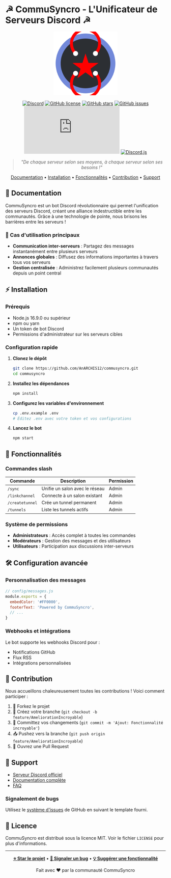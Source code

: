 # ☭ CommuSyncro - L'Unificateur de Serveurs Discord ☭

<div align="center">

<img src="assets/logo.svg" alt="Logo CommuSyncro" width="200" height="200"/>

[![Discord](https://img.shields.io/discord/YOUR_DISCORD_ID?color=7289DA&logo=discord&logoColor=white)](https://discord.gg/your-invite)
[![GitHub license](https://img.shields.io/github/license/AnARCHIS12/commusyncro)](https://github.com/AnARCHIS12/commusyncro/blob/main/LICENSE)
[![GitHub stars](https://img.shields.io/github/stars/AnARCHIS12/commusyncro)](https://github.com/AnARCHIS12/commusyncro/stargazers)
[![GitHub issues](https://img.shields.io/github/issues/AnARCHIS12/commusyncro)](https://github.com/AnARCHIS12/commusyncro/issues)
[![Node.js Version](https://img.shields.io/node/v/discord.js)](https://nodejs.org/)
[![Discord.js](https://img.shields.io/badge/discord.js-v14-blue.svg)](https://discord.js.org)

> *"De chaque serveur selon ses moyens, à chaque serveur selon ses besoins !"*

[Documentation](#-documentation) •
[Installation](#-installation) •
[Fonctionnalités](#-fonctionnalités) •
[Contribution](#-contribution) •
[Support](#-support)

</div>

## 📖 Documentation

CommuSyncro est un bot Discord révolutionnaire qui permet l'unification des serveurs Discord, créant une alliance indestructible entre les communautés. Grâce à une technologie de pointe, nous brisons les barrières entre les serveurs !

### 🎯 Cas d'utilisation principaux

- **Communication inter-serveurs** : Partagez des messages instantanément entre plusieurs serveurs
- **Annonces globales** : Diffusez des informations importantes à travers tous vos serveurs
- **Gestion centralisée** : Administrez facilement plusieurs communautés depuis un point central

## ⚡ Installation

### Prérequis

- Node.js 16.9.0 ou supérieur
- npm ou yarn
- Un token de bot Discord
- Permissions d'administrateur sur les serveurs cibles

### Configuration rapide

1. **Clonez le dépôt**
   ```bash
   git clone https://github.com/AnARCHIS12/commusyncro.git
   cd commusyncro
   ```

2. **Installez les dépendances**
   ```bash
   npm install
   ```

3. **Configurez les variables d'environnement**
   ```bash
   cp .env.example .env
   # Éditez .env avec votre token et vos configurations
   ```

4. **Lancez le bot**
   ```bash
   npm start
   ```

## 🚀 Fonctionnalités

### Commandes slash

| Commande | Description | Permission |
|----------|-------------|------------|
| `/sync` | Unifie un salon avec le réseau | Admin |
| `/linkchannel` | Connecte à un salon existant | Admin |
| `/createtunnel` | Crée un tunnel permanent | Admin |
| `/tunnels` | Liste les tunnels actifs | Admin |

### Système de permissions

- **Administrateurs** : Accès complet à toutes les commandes
- **Modérateurs** : Gestion des messages et des utilisateurs
- **Utilisateurs** : Participation aux discussions inter-serveurs

## 🛠️ Configuration avancée

### Personnalisation des messages

```javascript
// config/messages.js
module.exports = {
  embedColor: '#FF0000',
  footerText: 'Powered by CommuSyncro',
  // ...
}
```

### Webhooks et intégrations

Le bot supporte les webhooks Discord pour :
- Notifications GitHub
- Flux RSS
- Intégrations personnalisées

## 🤝 Contribution

Nous accueillons chaleureusement toutes les contributions ! Voici comment participer :

1. 🍴 Forkez le projet
2. 🌿 Créez votre branche (`git checkout -b feature/AmeliorationIncroyable`)
3. 💾 Committez vos changements (`git commit -m 'Ajout: Fonctionnalité incroyable'`)
4. 📤 Pushez vers la branche (`git push origin feature/AmeliorationIncroyable`)
5. 🔄 Ouvrez une Pull Request

## 💬 Support

- [Serveur Discord officiel](https://discord.gg/your-invite)
- [Documentation complète](https://docs.commusyncro.com)
- [FAQ](https://github.com/AnARCHIS12/commusyncro/wiki/FAQ)

### Signalement de bugs

Utilisez le [système d'issues](https://github.com/AnARCHIS12/commusyncro/issues) de GitHub en suivant le template fourni.

## 📜 Licence

CommuSyncro est distribué sous la licence MIT. Voir le fichier `LICENSE` pour plus d'informations.

---

<div align="center">

**[⭐ Star le projet](https://github.com/AnARCHIS12/commusyncro)** •
**[🐛 Signaler un bug](https://github.com/AnARCHIS12/commusyncro/issues)** •
**[💡 Suggérer une fonctionnalité](https://github.com/AnARCHIS12/commusyncro/issues)**

Fait avec ❤️ par la communauté CommuSyncro

</div>
